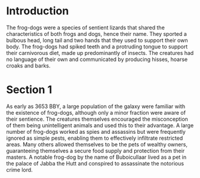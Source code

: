 # Introduction
The frog-dogs were a species of sentient lizards that shared the characteristics of both frogs and dogs, hence their name.
They sported a bulbous head, long tail and two hands that they used to support their own body.
The frog-dogs had spiked teeth and a protruding tongue to support their carnivorous diet, made up predominantly of insects.
The creatures had no language of their own and communicated by producing hisses, hoarse croaks and barks.

# Section 1
As early as 3653 BBY, a large population of the galaxy were familiar with the existence of frog-dogs, although only a minor fraction were aware of their sentience.
The creatures themselves encouraged the misconception of them being unintelligent animals and used this to their advantage.
A large number of frog-dogs worked as spies and assassins but were frequently ignored as simple pests, enabling them to effectively infiltrate restricted areas.
 Many others allowed themselves to be the pets of wealthy owners, guaranteeing themselves a secure food supply and protection from their masters.
A notable frog-dog by the name of Buboicullaar lived as a pet in the palace of Jabba the Hutt and conspired to assassinate the notorious crime lord.